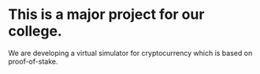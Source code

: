 # This is a major project for our college.
We are developing a virtual simulator for cryptocurrency which is based on proof-of-stake.
